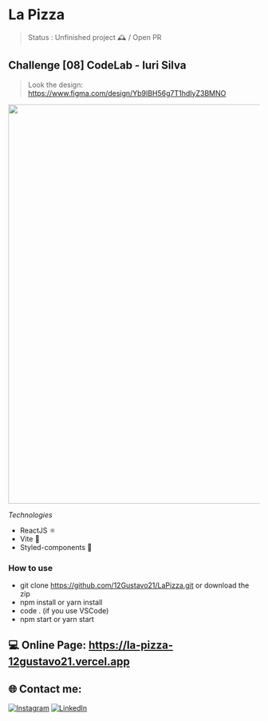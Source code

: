 # La Pizza

> Status : Unfinished project 🕰️ / Open PR

## Challenge [08] CodeLab - Iuri Silva
>Look the design: https://www.figma.com/design/Yb9IBH56g7T1hdIyZ3BMNO

<img width ='800px' src ='./src/assets/img/homePrint.webp' />

*Technologies*

+ ReactJS ⚛️
+ Vite 🚀
+ Styled-components 💅
 
### How to use 
 
- git clone https://github.com/12Gustavo21/LaPizza.git or download the zip
- npm install or yarn install
- code . (if you use VSCode)
- npm start or yarn start

 ## 💻 Online Page: https://la-pizza-12gustavo21.vercel.app

## 🌐 Contact me:
[![Instagram](https://img.shields.io/badge/Instagram-%23E4405F.svg?logo=Instagram&logoColor=white)](https://instagram.com/gualmda) [![LinkedIn](https://img.shields.io/badge/LinkedIn-%230077B5.svg?logo=linkedin&logoColor=white)](https://www.linkedin.com/in/12gustavo21)
